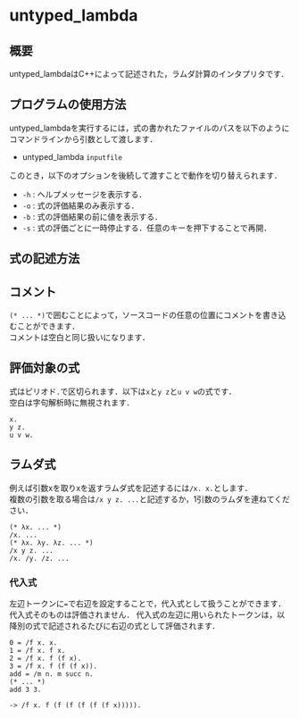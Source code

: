 # untyped_lambda

## 概要
untyped_lambdaはC++によって記述された，ラムダ計算のインタプリタです．

## プログラムの使用方法
untyped_lambdaを実行するには，式の書かれたファイルのパスを以下のようにコマンドラインから引数として渡します．

- untyped_lambda `inputfile`

このとき，以下のオプションを後続して渡すことで動作を切り替えられます．

- `-h` : ヘルプメッセージを表示する．  
- `-o` : 式の評価結果のみ表示する．
- `-b` : 式の評価結果の前に値を表示する．  
- `-s` : 式の評価ごとに一時停止する．任意のキーを押下することで再開．

## 式の記述方法
## コメント
`(* ... *)`で囲むことによって，ソースコードの任意の位置にコメントを書き込むことができます．  
コメントは空白と同じ扱いになります．

## 評価対象の式
式はピリオド`.`で区切られます．以下は`x`と`y z`と`u v w`の式です．  
空白は字句解析時に無視されます．  

```
x.  
y z.  
u v w.
```

## ラムダ式
例えば引数xを取りxを返すラムダ式を記述するには`/x. x.`とします．  
複数の引数を取る場合は`/x y z. ...`と記述するか，1引数のラムダを連ねてください．  

```
(* λx. ... *)
/x. ...
(* λx. λy. λz. ... *)
/x y z. ...
/x. /y. /z. ...
```

### 代入式
左辺トークンに`=`で右辺を設定することで，代入式として扱うことができます．  
代入式そのものは評価されません．
代入式の左辺に用いられたトークンは，以降別の式で記述されるたびに右辺の式として評価されます．

```
0 = /f x. x.
1 = /f x. f x.
2 = /f x. f (f x).
3 = /f x. f (f (f x)).
add = /m n. m succ n.
(* ... *)
add 3 3.
```

```
-> /f x. f (f (f (f (f (f x))))).
```


